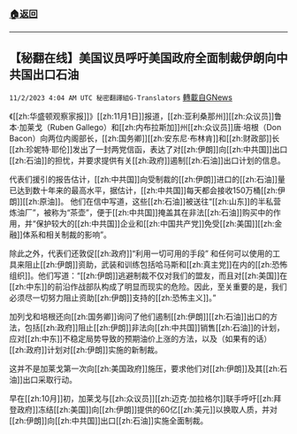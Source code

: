 ###  [:house:返回](README.md)
---


## 【秘翻在线】美国议员呼吁美国政府全面制裁伊朗向中共国出口石油
`11/2/2023 4:04 AM UTC 秘密翻譯組G-Translators` [轉載自GNews](https://gnews.org/articles/1911361)

《[[zh:华盛顿观察家报]]》[[zh:11月1日]]报道，[[zh:亚利桑那州]][[zh:众议员]]鲁本·加莱戈（Ruben Gallego）和[[zh:内布拉斯加]]州[[zh:众议员]]唐·培根（Don Bacon）向两位内阁部长，[[zh:国务卿]][[zh:安东尼·布林肯]]和[[zh:财政部]]长[[zh:珍妮特·耶伦]]发出了一封两党信函，表达了对[[zh:伊朗]]向[[zh:中共国]]出口[[zh:石油]]的担忧，并要求提供有关[[zh:政府]]遏制[[zh:石油]]出口计划的信息。

代表们援引的报告估计，[[zh:中共国]]向受制裁的[[zh:伊朗]]进口的[[zh:石油]]量已达到数十年来的最高水平，据估计，[[zh:中共国]]每天都会接收150万桶[[zh:伊朗]][[zh:原油]]。 他们在信中写道，这些[[zh:石油]]被送往“[[zh:山东]]的半私营炼油厂”，被称为“茶壶”，便于[[zh:中共国]]掩盖其在非法[[zh:石油]]购买中的作用，并“保护较大的[[zh:中共国]]企业和[[zh:中国共产党]]免受[[zh:美国]][[zh:金融]]体系和相关制裁的影响”。

除此之外，代表们还敦促[[zh:政府]]“利用一切可用的手段” 和任何可以使用的工具来阻止[[zh:伊朗]]资助，武装和训练包括哈马斯和[[zh:真主党]]在内的[[zh:恐怖组织]]。他们写道：“[[zh:伊朗]]逃避制裁不仅对我们的盟友，而且对[[zh:美国]]在[[zh:中东]]的前沿作战部队构成了明显而现实的危险。因此，至关重要的是，我们必须尽一切努力阻止资助[[zh:伊朗]]支持的[[zh:恐怖主义]]。”

加列戈和培根还向[[zh:国务卿]]询问了他们遏制[[zh:伊朗]][[zh:石油]]出口的方法，包括[[zh:政府]]阻止[[zh:伊朗]]非法向[[zh:中共国]]销售[[zh:石油]]的计划，应对[[zh:中东]]不稳定局势导致的预期油价上涨的方法，以及（如果有的话）[[zh:政府]]计划对[[zh:伊朗]]实施的新制裁。

这并不是加莱戈第一次向[[zh:美国政府]]施压，要求他们对[[zh:伊朗]]及其[[zh:石油]]出口采取行动。

早在[[zh:10月]]初，加莱戈与[[zh:众议员]][[zh:迈克·加拉格尔]]联手呼吁[[zh:拜登政府]]冻结[[zh:美国]]向[[zh:伊朗]]提供的60亿[[zh:美元]]以换取人质，并对[[zh:伊朗]]向[[zh:中共国]]出口[[zh:石油]]实施全面制裁。
